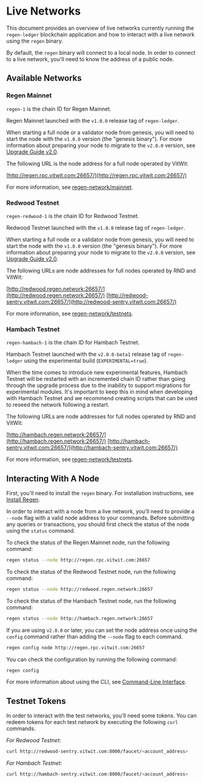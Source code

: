 # Live Networks

This document provides an overview of live networks currently running the `regen-ledger` blockchain application and how to interact with a live network using the `regen` binary.

By default, the `regen` binary will connect to a local node. In order to connect to a live network, you'll need to know the address of a public node.

## Available Networks

### Regen Mainnet

`regen-1` is the chain ID for Regen Mainnet.

Regen Mainnet launched with the `v1.0.0` release tag of `regen-ledger`.

When starting a full node or a validator node from genesis, you will need to start the node with the `v1.0.0` version (the "genesis binary"). For more information about preparing your node to migrate to the `v2.0.0` version, see [Upgrade Guide v2.0](../../migrations/v2.0-upgrade.md).

<!-- TODO: update to include dedicated full node operated by RND -->

The following URL is the node address for a full node operated by VitWit:

[http://regen.rpc.vitwit.com:26657/](http://regen.rpc.vitwit.com:26657/)

For more information, see [regen-network/mainnet](https://github.com/regen-network/mainnet).

### Redwood Testnet

`regen-redwood-1` is the chain ID for Redwood Testnet.

Redwood Testnet launched with the `v1.0.0` release tag of `regen-ledger`.

When starting a full node or a validator node from genesis, you will need to start the node with the `v1.0.0` version (the "genesis binary"). For more information about preparing your node to migrate to the `v2.0.0` version, see [Upgrade Guide v2.0](../../migrations/v2.0-upgrade.md).

The following URLs are node addresses for full nodes operated by RND and VitWit:

[http://redwood.regen.network:26657/](http://redwood.regen.network:26657/)
[http://redwood-sentry.vitwit.com:26657/](http://redwood-sentry.vitwit.com:26657/)

For more information, see [regen-network/testnets](https://github.com/regen-network/testnets).

### Hambach Testnet

`regen-hambach-1` is the chain ID for Hambach Testnet.

Hambach Testnet launched with the `v2.0.0-beta1` release tag of `regen-ledger` using the experimental build (`EXPERIMENTAL=true`).

When the time comes to introduce new experimental features, Hambach Testnet will be restarted with an incremented chain ID rather than going through the upgrade process due to the inability to support migrations for experimental modules. It's important to keep this in mind when developing with Hambach Testnet and we recommend creating scripts that can be used to reseed the network following a restart.

The following URLs are node addresses for full nodes operated by RND and VitWit:

[http://hambach.regen.network:26657/](http://hambach.regen.network:26657/)
[http://hambach-sentry.vitwit.com:26657/](http://hambach-sentry.vitwit.com:26657/)

For more information, see [regen-network/testnets](https://github.com/regen-network/testnets).

## Interacting With A Node

First, you'll need to install the `regen` binary. For installation instructions, see [Install Regen](README.md#install-regen).

In order to interact with a node from a live network, you'll need to provide a `--node` flag with a valid node address to your commands. Before submitting any queries or transactions, you should first check the status of the node using the `status` command.

To check the status of the Regen Mainnet node, run the following command:

```bash
regen status --node http://regen.rpc.vitwit.com:26657
```

To check the status of the Redwood Testnet node, run the following command:

```bash
regen status --node http://redwood.regen.network:26657
```

To check the status of the Hambach Testnet node, run the following command:

```bash
regen status --node http://hambach.regen.network:26657
```

If you are using `v2.0.0` or later, you can set the node address once using the `config` command rather than adding the `--node` flag to each command.

```bash
regen config node http://regen.rpc.vitwit.com:26657
```

You can check the configuration by running the following command:

```bash
regen config
```

For more information about using the CLI, see [Command-Line Interface](../../regen-ledger/interfaces.md#command-line-interface).

## Testnet Tokens

In order to interact with the test networks, you'll need some tokens. You can redeem tokens for each test network by executing the following `curl` commands.

*For Redwood Testnet:*

```bash
curl http://redwood-sentry.vitwit.com:8000/faucet/<account_address>
```

*For Hambach Testnet:*

```bash
curl http://hambach-sentry.vitwit.com:8000/faucet/<account_address>
```